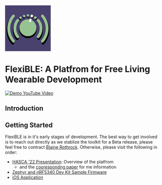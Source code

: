 ![FlexiBLE Logo](/profile/resources/flexible-logo-small.png)

# FlexiBLE: A Platfrom for Free Living Wearable Development

[![Demo YouTube Video](https://img.youtube.com/vi/g7ES4XcpsuU/0.jpg)](https://www.youtube.com/watch?v=g7ES4XcpsuU)

## Introduction

## Getting Started
FlexiBLE is in it's early stages of development. The best way to get involved is to reach out directly as we stablize the toolkit for a Beta release, please feel free to contract [Blaine Rothrock](https://blainerothrock.com). Otherwise, please visit the following in order:
* [HASCA '22 Presentation](https://blainerothrock.com): Overview of the platfrom
  * and the [coorespondng paper](https://blainerothrock.com) for me information
* [Zephyr and nRF5340 Dev Kit Sample Firmware](https://github.com/Flexi-BLE/flexible-zephyr-example)
* [iOS Application](https://github.com/Flexi-BLE/flexible-ios)